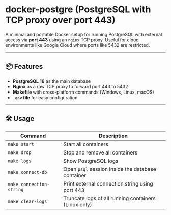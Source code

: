 # docker-postgre (PostgreSQL with TCP proxy over port 443)

A minimal and portable Docker setup for running PostgreSQL with external access via **port 443** using an `nginx` TCP proxy. Useful for cloud environments like Google Cloud where ports like 5432 are restricted.

---

## 📦 Features

- **PostgreSQL 16** as the main database
- **Nginx** as a raw TCP proxy to forward port 443 to 5432
- **Makefile** with cross-platform commands (Windows, Linux, macOS)
- **`.env` file** for easy configuration

---

## 🛠 Usage

| Command                  | Description                                          |
| ------------------------ | ---------------------------------------------------- |
| `make start`             | Start all containers                                 |
| `make drop`              | Stop and remove all containers                       |
| `make logs`              | Show PostgreSQL logs                                 |
| `make connect-db`        | Open `psql` session inside the database container    |
| `make connection-string` | Print external connection string using port 443      |
| `make clear-logs`        | Truncate logs of all running containers (Linux only) |

